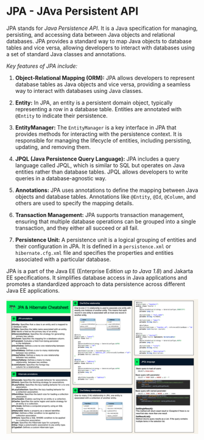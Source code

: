 # JPA - JAva Persistent API
JPA stands for *Java Persistence API*. It is a Java specification for managing, persisting, and accessing data between Java objects and relational databases. JPA provides a standard way to map Java objects to database tables and vice versa, allowing developers to interact with databases using a set of standard Java classes and annotations.

*Key features of JPA include:*

1. **Object-Relational Mapping (ORM):** JPA allows developers to represent database tables as Java objects and vice versa, providing a seamless way to interact with databases using Java classes.

2. **Entity:** In JPA, an entity is a persistent domain object, typically representing a row in a database table. Entities are annotated with `@Entity` to indicate their persistence.

3. **EntityManager:** The `EntityManager` is a key interface in JPA that provides methods for interacting with the persistence context. It is responsible for managing the lifecycle of entities, including persisting, updating, and removing them.

4. **JPQL (Java Persistence Query Language):** JPA includes a query language called JPQL, which is similar to SQL but operates on Java entities rather than database tables. JPQL allows developers to write queries in a database-agnostic way.

5. **Annotations:** JPA uses annotations to define the mapping between Java objects and database tables. Annotations like `@Entity`, `@Id`, `@Column`, and others are used to specify the mapping details.

6. **Transaction Management:** JPA supports transaction management, ensuring that multiple database operations can be grouped into a single transaction, and they either all succeed or all fail.

7. **Persistence Unit:** A persistence unit is a logical grouping of entities and their configuration in JPA. It is defined in a `persistence.xml` or `hibernate.cfg.xml` file and specifies the properties and entities associated with a particular database.

JPA is a part of the Java EE (Enterprise Edition *up to Java 1.8*) and Jakarta EE specifications. It simplifies database access in Java applications and promotes a standardized approach to data persistence across different Java EE applications.

![JPA_Cheatsheet.png](JPA_Cheatsheet.png)
